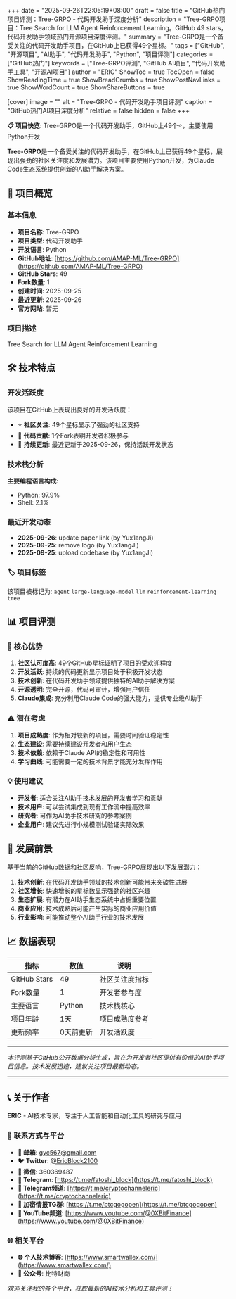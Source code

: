 +++
date = "2025-09-26T22:05:19+08:00"
draft = false
title = "GitHub热门项目评测：Tree-GRPO - 代码开发助手深度分析"
description = "Tree-GRPO项目：Tree Search for LLM Agent Reinforcement Learning。GitHub 49 stars，代码开发助手领域热门开源项目深度评测。"
summary = "Tree-GRPO是一个备受关注的代码开发助手项目，在GitHub上已获得49个星标。"
tags = ["GitHub", "开源项目", "AI助手", "代码开发助手", "Python", "项目评测"]
categories = ["GitHub热门"]
keywords = ["Tree-GRPO评测", "GitHub AI项目", "代码开发助手工具", "开源AI项目"]
author = "ERIC"
ShowToc = true
TocOpen = false
ShowReadingTime = true
ShowBreadCrumbs = true
ShowPostNavLinks = true
ShowWordCount = true
ShowShareButtons = true

[cover]
image = ""
alt = "Tree-GRPO - 代码开发助手项目评测"
caption = "GitHub热门AI项目深度分析"
relative = false
hidden = false
+++

**📋 项目快览**: Tree-GRPO是一个代码开发助手，GitHub上49个⭐，主要使用Python开发

**Tree-GRPO**是一个备受关注的代码开发助手，在GitHub上已获得49个星标，展现出强劲的社区关注度和发展潜力。该项目主要使用Python开发，为Claude Code生态系统提供创新的AI助手解决方案。

## 🎯 项目概览

### 基本信息
- **项目名称**: Tree-GRPO
- **项目类型**: 代码开发助手
- **开发语言**: Python
- **GitHub地址**: [https://github.com/AMAP-ML/Tree-GRPO](https://github.com/AMAP-ML/Tree-GRPO)
- **GitHub Stars**: 49
- **Fork数量**: 1
- **创建时间**: 2025-09-25
- **最近更新**: 2025-09-26
- **官方网站**: 暂无

### 项目描述
Tree Search for LLM Agent Reinforcement Learning

## 🛠️ 技术特点

### 开发活跃度
该项目在GitHub上表现出良好的开发活跃度：
- ⭐ **社区关注**: 49个星标显示了强劲的社区支持
- 🔄 **代码贡献**: 1个Fork表明开发者积极参与
- 📅 **持续更新**: 最近更新于2025-09-26，保持活跃开发状态

### 技术栈分析

**主要编程语言构成**:
- Python: 97.9%
- Shell: 2.1%


### 最近开发动态
- **2025-09-26**: update paper link (by Yux1angJi)
- **2025-09-25**: remove logo (by Yux1angJi)
- **2025-09-25**: upload codebase (by Yux1angJi)


### 🏷️ 项目标签
该项目被标记为: `agent` `large-language-model` `llm` `reinforcement-learning` `tree`


## 📊 项目评测

### 🎯 核心优势
1. **社区认可度高**: 49个GitHub星标证明了项目的受欢迎程度
2. **开发活跃**: 持续的代码更新显示项目处于积极开发状态
3. **技术创新**: 在代码开发助手领域提供独特的AI助手解决方案
4. **开源透明**: 完全开源，代码可审计，增强用户信任
5. **Claude集成**: 充分利用Claude Code的强大能力，提供专业级AI助手

### ⚠️ 潜在考虑
1. **项目成熟度**: 作为相对较新的项目，需要时间验证稳定性
2. **生态建设**: 需要持续建设开发者和用户生态
3. **技术依赖**: 依赖于Claude API的稳定性和可用性
4. **学习曲线**: 可能需要一定的技术背景才能充分发挥作用

### 💡 使用建议
- **开发者**: 适合关注AI助手技术发展的开发者学习和贡献
- **技术用户**: 可以尝试集成到现有工作流中提高效率
- **研究者**: 可作为AI助手技术研究的参考案例
- **企业用户**: 建议先进行小规模测试验证实际效果

## 🔮 发展前景

基于当前的GitHub数据和社区反响，Tree-GRPO展现出以下发展潜力：

1. **技术创新**: 在代码开发助手领域的技术创新可能带来突破性进展
2. **社区增长**: 快速增长的星标数显示强劲的社区兴趣
3. **生态扩展**: 有潜力在AI助手生态系统中占据重要位置
4. **商业应用**: 技术成熟后可能产生实际的商业应用价值
5. **行业影响**: 可能推动整个AI助手行业的技术发展

## 📈 数据表现

| 指标 | 数值 | 说明 |
|------|------|------|
| GitHub Stars | 49 | 社区关注度指标 |
| Fork数量 | 1 | 开发者参与度 |
| 主要语言 | Python | 技术栈核心 |
| 项目年龄 | 1天 | 项目成熟度参考 |
| 更新频率 | 0天前更新 | 开发活跃度 |

---

*本评测基于GitHub公开数据分析生成，旨在为开发者社区提供有价值的AI助手项目信息。技术发展迅速，建议关注项目最新动态。*

---

## 📞 关于作者

**ERIC** - AI技术专家，专注于人工智能和自动化工具的研究与应用

### 🔗 联系方式与平台

- **📧 邮箱**: [gyc567@gmail.com](mailto:gyc567@gmail.com)
- **🐦 Twitter**: [@EricBlock2100](https://twitter.com/EricBlock2100)
- **💬 微信**: 360369487
- **📱 Telegram**: [https://t.me/fatoshi_block](https://t.me/fatoshi_block)
- **📢 Telegram频道**: [https://t.me/cryptochanneleric](https://t.me/cryptochanneleric)
- **👥 加密情报TG群**: [https://t.me/btcgogopen](https://t.me/btcgogopen)
- **🎥 YouTube频道**: [https://www.youtube.com/@0XBitFinance](https://www.youtube.com/@0XBitFinance)

### 🌐 相关平台

- **🌐 个人技术博客**: [https://www.smartwallex.com/](https://www.smartwallex.com/)
- **📖 公众号**: 比特财商

*欢迎关注我的各个平台，获取最新的AI技术分析和工具评测！*
